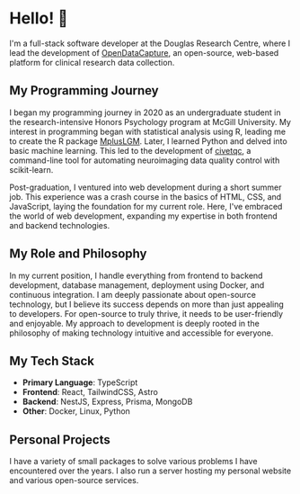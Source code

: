 # Hello! 👋

I'm a full-stack software developer at the Douglas Research Centre, where I lead the development of [OpenDataCapture](https://opendatacapture.org), an open-source, web-based platform for clinical research data collection.

## My Programming Journey

I began my programming journey in 2020 as an undergraduate student in the research-intensive Honors Psychology program at McGill University. My interest in programming began with statistical analysis using R, leading me to create the R package [MplusLGM](https://github.com/joshunrau/MplusLGM). Later, I learned Python and delved into basic machine learning. This led to the development of [civetqc](https://github.com/joshunrau/civetqc), a command-line tool for automating neuroimaging data quality control with scikit-learn.

Post-graduation, I ventured into web development during a short summer job. This experience was a crash course in the basics of HTML, CSS, and JavaScript, laying the foundation for my current role. Here, I've embraced the world of web development, expanding my expertise in both frontend and backend technologies.

## My Role and Philosophy

In my current position, I handle everything from frontend to backend development, database management, deployment using Docker, and continuous integration. I am deeply passionate about open-source technology, but I believe its success depends on more than just appealing to developers. For open-source to truly thrive, it needs to be user-friendly and enjoyable. My approach to development is deeply rooted in the philosophy of making technology intuitive and accessible for everyone.

## My Tech Stack

- **Primary Language**: TypeScript
- **Frontend**: React, TailwindCSS, Astro
- **Backend**: NestJS, Express, Prisma, MongoDB
- **Other**: Docker, Linux, Python

## Personal Projects

I have a variety of small packages to solve various problems I have encountered over the years. I also run a server hosting my personal website and various open-source services. 
